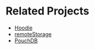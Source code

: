 # Related Projects

- [Hoodie](http://hood.ie/)
- [remoteStorage](http://remotestorage.io/)
- [PouchDB](http://pouchdb.com/)
